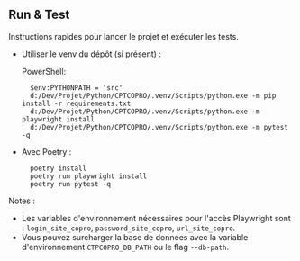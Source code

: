 ## Run & Test

Instructions rapides pour lancer le projet et exécuter les tests.

- Utiliser le venv du dépôt (si présent) :

	PowerShell:

		$env:PYTHONPATH = 'src'
		d:/Dev/Projet/Python/CPTCOPRO/.venv/Scripts/python.exe -m pip install -r requirements.txt
		d:/Dev/Projet/Python/CPTCOPRO/.venv/Scripts/python.exe -m playwright install
		d:/Dev/Projet/Python/CPTCOPRO/.venv/Scripts/python.exe -m pytest -q

- Avec Poetry :

		poetry install
		poetry run playwright install
		poetry run pytest -q

Notes :
- Les variables d'environnement nécessaires pour l'accès Playwright sont : `login_site_copro`, `password_site_copro`, `url_site_copro`.
- Vous pouvez surcharger la base de données avec la variable d'environnement `CTPCOPRO_DB_PATH` ou le flag `--db-path`.

